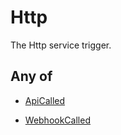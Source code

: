 # Http

The Http service trigger.

## Any of

- [ApiCalled](/api/automation/trigger/service/http/apicalled)

- [WebhookCalled](/api/automation/trigger/service/http/webhookcalled)

